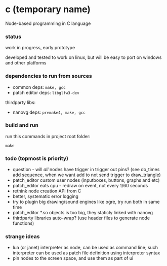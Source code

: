 # c (temporary name)
Node-based programming in C language

### status
work in progress, early prototype

developed and tested to work on linux, but will be easy to port on windows and other platforms

### dependencies to run from sources
- common deps: ```make, gcc```
- patch editor deps: ```libglfw3-dev```

thirdparty libs:
- nanovg deps: ```premake4, make, gcc```

### build and run
run this commands in project root folder:
```
make
```

### todo (topmost is priority)
- question - will _all_ nodes have trigger in trigger out pins? (see do_times add sequence, when we want add to not send trigger to draw_triangle)
- patch_editor custom user nodes (inputboxes, buttons, graphs and etc)
- patch_editor eats cpu - redraw on event, not every 1/60 seconds
- rethink node creation API from C
- better, systematic error logging
- try to plugin big drawing/sound engines like ogre, try run both in same time
- patch_editor *.so objects is too big, they staticly linked with nanovg
- thirdparty libraries auto-wrap? (use header files to generate node functions)

### strange ideas
- lua (or janet) interpreter as node, can be used as command line; such interpreter can be used as patch file definition using interpreter syntax
- pin nodes to the screen space, and use them as part of ui

